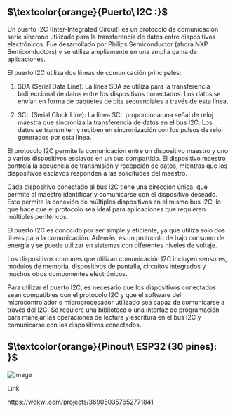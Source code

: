 ## $\textcolor{orange}{Puerto\ I2C :}$


Un puerto I2C (Inter-Integrated Circuit) es un protocolo de comunicación serie síncrono utilizado para la transferencia de datos entre dispositivos electrónicos. Fue desarrollado por Philips Semiconductor (ahora NXP Semiconductors) y se utiliza ampliamente en una amplia gama de aplicaciones.

El puerto I2C utiliza dos líneas de comunicación principales:

1. SDA (Serial Data Line): La línea SDA se utiliza para la transferencia bidireccional de datos entre los dispositivos conectados. Los datos se envían en forma de paquetes de bits secuenciales a través de esta línea.

2. SCL (Serial Clock Line): La línea SCL proporciona una señal de reloj maestra que sincroniza la transferencia de datos en el bus I2C. Los datos se transmiten y reciben en sincronización con los pulsos de reloj generados por esta línea.

El protocolo I2C permite la comunicación entre un dispositivo maestro y uno o varios dispositivos esclavos en un bus compartido. El dispositivo maestro controla la secuencia de transmisión y recepción de datos, mientras que los dispositivos esclavos responden a las solicitudes del maestro.

Cada dispositivo conectado al bus I2C tiene una dirección única, que permite al maestro identificar y comunicarse con el dispositivo deseado. Esto permite la conexión de múltiples dispositivos en el mismo bus I2C, lo que hace que el protocolo sea ideal para aplicaciones que requieren múltiples periféricos.

El puerto I2C es conocido por ser simple y eficiente, ya que utiliza solo dos líneas para la comunicación. Además, es un protocolo de bajo consumo de energía y se puede utilizar en sistemas con diferentes niveles de voltaje.

Los dispositivos comunes que utilizan comunicación I2C incluyen sensores, módulos de memoria, dispositivos de pantalla, circuitos integrados y muchos otros componentes electrónicos.

Para utilizar el puerto I2C, es necesario que los dispositivos conectados sean compatibles con el protocolo I2C y que el software del microcontrolador o microprocesador utilizado sea capaz de comunicarse a través del I2C. Se requiere una biblioteca o una interfaz de programación para manejar las operaciones de lectura y escritura en el bus I2C y comunicarse con los dispositivos conectados.


## $\textcolor{orange}{Pinout\ ESP32 (30 pines): }$


![image](https://github.com/ISPC-TST-CONTROL-Y-SERVICIOS/proyecto-final-grupo2/assets/46485082/cde9d898-80ae-40e7-b8f4-abc1276b1a6b)




Link

https://wokwi.com/projects/369050357652771841

